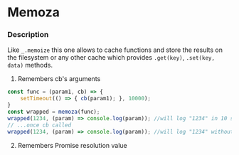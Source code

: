 # Memoza

### Description

Like `_.memoize` this one allows to cache functions and
store the results on the filesystem or any other cache which provides
 `.get(key)`, `.set(key, data)` methods.

 1. Remembers cb's arguments
 ```javascript
 const func = (param1, cb) => {
     setTimeout(() => { cb(param1); }, 10000);
 }
 const wrapped = memoza(func);
 wrapped(1234, (param) => console.log(param)); //will log "1234" in 10 seconds
 // ...once cb called
 wrapped(1234, (param) => console.log(param)); //will log "1234" without delay
 ```

 2. Remembers Promise resolution value

